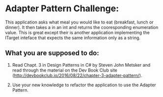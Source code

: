 # Adapter Pattern Challenge:

This application asks what meal you would like to eat (breakfast, lunch or dinner). It then takes a in an int and returns the cooresponding enumeration value. This is great except their is another application implementing the ITarget inteface that expects the same information only as a string. 

## What you are supposed to do:

1. Read Chapt. 3 in Design Patterns in C# by Steven John Metsker and read through the material on the Dev Book Club site (http://devbookclub.io/2016/08/22/chapter-3-adapter-pattern/).

2. Use your new knowledge to refactor the application to use the Adapter Pattern. 